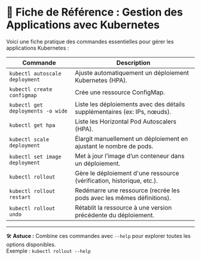 # 📘 Fiche de Référence : Gestion des Applications avec Kubernetes

Voici une fiche pratique des commandes essentielles pour gérer les applications Kubernetes :

| Commande                            | Description                                                         |
|-------------------------------------|----------------------------------------------------------------------|
| `kubectl autoscale deployment`      | Ajuste automatiquement un déploiement Kubernetes (HPA).             |
| `kubectl create configmap`          | Crée une ressource ConfigMap.                                       |
| `kubectl get deployments -o wide`   | Liste les déploiements avec des détails supplémentaires (ex: IPs, nœuds). |
| `kubectl get hpa`                   | Liste les Horizontal Pod Autoscalers (HPA).                         |
| `kubectl scale deployment`          | Élargit manuellement un déploiement en ajustant le nombre de pods. |
| `kubectl set image deployment`      | Met à jour l’image d’un conteneur dans un déploiement.              |
| `kubectl rollout`                   | Gère le déploiement d'une ressource (vérification, historique, etc.). |
| `kubectl rollout restart`           | Redémarre une ressource (recrée les pods avec les mêmes définitions). |
| `kubectl rollout undo`              | Rétablit la ressource à une version précédente du déploiement.      |

---

🛠️ **Astuce :** Combine ces commandes avec `--help` pour explorer toutes les options disponibles.  
Exemple : `kubectl rollout --help`

